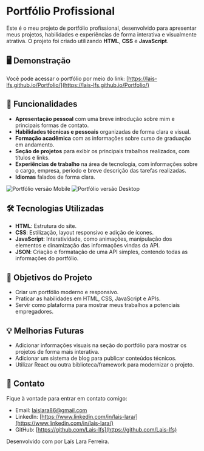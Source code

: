 # Portfólio Profissional
Este é o meu projeto de portfólio profissional, desenvolvido para apresentar meus projetos, habilidades e experiências de forma interativa e visualmente atrativa.
O projeto foi criado utilizando **HTML**, **CSS** e **JavaScript**.


## 🖥️ Demonstração
Você pode acessar o portfólio por meio do link: [https://lais-lfs.github.io/Portfolio/](https://lais-lfs.github.io/Portfolio/)


## 🚀 Funcionalidades

- **Apresentação pessoal** com uma breve introdução sobre mim e principais formas de contato.
- **Habilidades técnicas e pessoais** organizadas de forma clara e visual.
- **Formação acadêmica** com as informações sobre curso de graduação em andamento.
- **Seção de projetos** para exibir os principais trabalhos realizados, com títulos e links.
- **Experiências de trabalho** na área de tecnologia, com informações sobre o cargo, empresa, período e breve descrição das tarefas realizadas.
- **Idiomas** falados de forma clara.
<!-- - **Contato** para facilitar conexões via redes sociais ou e-mail. -->
![Portfólio versão Mobile](./assets/img/portfólio-mobile.png)
![Portfólio versão Desktop](./assets/img/portfólio.png)


## 🛠️ Tecnologias Utilizadas

- **HTML**: Estrutura do site.
- **CSS**: Estilização, layout responsivo e adição de ícones.
- **JavaScript**: Interatividade, como animações, manipulação dos elementos e dinamização das informações vindas da API.
- **JSON**: Criação  e formatação de uma API simples, contendo todas as informações do portfólio.

<!-- ## 📂 Estrutura do Projeto

```plaintext
/
├── index.html       # Página principal
├── styles/          # Arquivos CSS
│   ├── main.css     # Estilos principais
│   ├── responsive.css # Estilos para dispositivos móveis
├── scripts/         # Arquivos JavaScript
│   ├── main.js      # Script principal
├── assets/          # Recursos como imagens e ícones
│   ├── img/         # Imagens do portfólio
│   ├── icons/       # Ícones utilizados
```
-->

## 🌟 Objetivos do Projeto
- Criar um portfólio moderno e responsivo.
- Praticar as habilidades em HTML, CSS, JavaScript e APIs.
- Servir como plataforma para mostrar meus trabalhos a potenciais empregadores.

## 💡 Melhorias Futuras
- Adicionar informações visuais na seção do portfólio para mostrar os projetos de forma mais interativa.
- Adicionar um sistema de blog para publicar conteúdos técnicos.
- Utilizar React ou outra biblioteca/framework para modernizar o projeto.


## 📧 Contato
Fique à vontade para entrar em contato comigo:
- Email: laislara86@gmail.com
- LinkedIn: [https://www.linkedin.com/in/lais-lara/](https://www.linkedin.com/in/lais-lara/)
- GitHub: [https://github.com/Lais-lfs](https://github.com/Lais-lfs)


Desenvolvido com por Laís Lara Ferreira.
